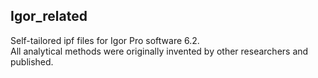 ## Igor_related
Self-tailored ipf files for Igor Pro software 6.2.
</br>
All analytical methods were originally invented by other researchers and published.
